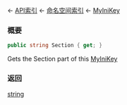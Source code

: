 ← [API索引](Api-Index) ← [命名空间索引](Namespace-Index) ← [MyIniKey](VRage.Game.ModAPI.Ingame.Utilities.MyIniKey)

### 概要

```csharp
public string Section { get; }
```

Gets the Section part of this [MyIniKey](VRage.Game.ModAPI.Ingame.Utilities.MyIniKey) 

### 返回

[string](https://docs.microsoft.com/en-us/dotnet/api/System.String?view=netframework-4.6)

